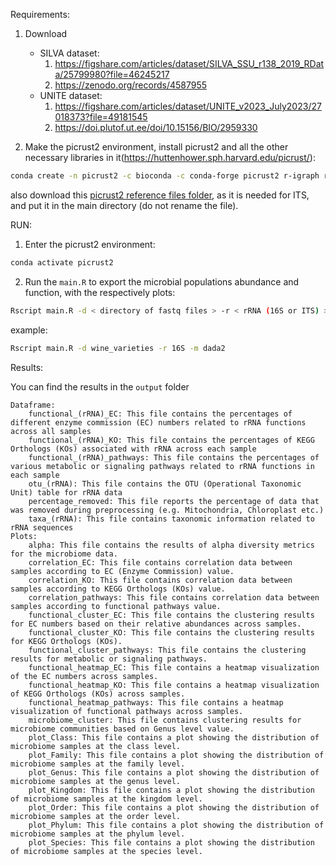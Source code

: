 Requirements:

1) Download 
    - SILVA dataset: 
        1) https://figshare.com/articles/dataset/SILVA_SSU_r138_2019_RData/25799980?file=46245217
        2) https://zenodo.org/records/4587955
    - UNITE dataset: 
        1) https://figshare.com/articles/dataset/UNITE_v2023_July2023/27018373?file=49181545
        2) https://doi.plutof.ut.ee/doi/10.15156/BIO/2959330


2) Make the picrust2 environment, install picrust2 and all the other necessary libraries in it(https://huttenhower.sph.harvard.edu/picrust/):

```bash
conda create -n picrust2 -c bioconda -c conda-forge picrust2 r-igraph r-curl
```

also download this [picrust2 reference files folder](https://github.com/picrust/picrust2/tree/master/picrust2/default_files), as it is needed for ITS, and put it in the main directory (do not rename the file).

RUN:

1) Enter the picrust2 environment:

```bash
conda activate picrust2
```

2) Run the `main.R` to export the microbial populations abundance and function, with the respectively plots:

```bash
Rscript main.R -d < directory of fastq files > -r < rRNA (16S or ITS) > -m < set method to assign taxonomy (dada2 or decipher), default: dada2 >
```
example:

```bash
Rscript main.R -d wine_varieties -r 16S -m dada2
```

Results:

You can find the results in the `output` folder

```
Dataframe:
    functional_(rRNA)_EC: This file contains the percentages of different enzyme commission (EC) numbers related to rRNA functions across all samples
    functional_(rRNA)_KO: This file contains the percentages of KEGG Orthologs (KOs) associated with rRNA across each sample
    functional_(rRNA)_pathways: This file contains the percentages of various metabolic or signaling pathways related to rRNA functions in each sample
    otu_(rRNA): This file contains the OTU (Operational Taxonomic Unit) table for rRNA data
    percentage_removed: This file reports the percentage of data that was removed during preprocessing (e.g. Mitochondria, Chloroplast etc.)
    taxa_(rRNA): This file contains taxonomic information related to rRNA sequences
Plots:
    alpha: This file contains the results of alpha diversity metrics for the microbiome data.
    correlation_EC: This file contains correlation data between samples according to EC (Enzyme Commission) value.
    correlation_KO: This file contains correlation data between samples according to KEGG Orthologs (KOs) value.
    correlation_pathways: This file contains correlation data between samples according to functional pathways value.
    functional_cluster_EC: This file contains the clustering results for EC numbers based on their relative abundances across samples.
    functional_cluster_KO: This file contains the clustering results for KEGG Orthologs (KOs).
    functional_cluster_pathways: This file contains the clustering results for metabolic or signaling pathways.
    functional_heatmap_EC: This file contains a heatmap visualization of the EC numbers across samples.
    functional_heatmap_KO: This file contains a heatmap visualization of KEGG Orthologs (KOs) across samples.
    functional_heatmap_pathways: This file contains a heatmap visualization of functional pathways across samples.
    microbiome_cluster: This file contains clustering results for microbiome communities based on Genus level value.
    plot_Class: This file contains a plot showing the distribution of microbiome samples at the class level.
    plot_Family: This file contains a plot showing the distribution of microbiome samples at the family level.
    plot_Genus: This file contains a plot showing the distribution of microbiome samples at the genus level.
    plot_Kingdom: This file contains a plot showing the distribution of microbiome samples at the kingdom level.
    plot_Order: This file contains a plot showing the distribution of microbiome samples at the order level.
    plot_Phylum: This file contains a plot showing the distribution of microbiome samples at the phylum level.
    plot_Species: This file contains a plot showing the distribution of microbiome samples at the species level.

```